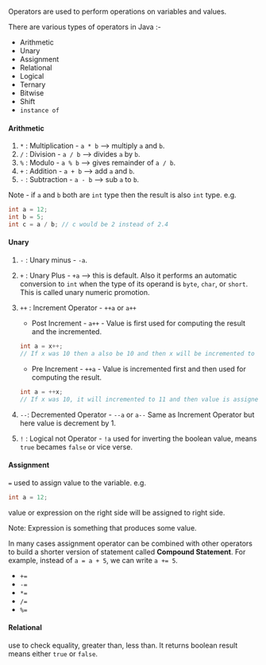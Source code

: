 Operators are used to perform operations on variables and values.

There are various types of operators in Java :- 
- Arithmetic
- Unary
- Assignment
- Relational
- Logical
- Ternary
- Bitwise
- Shift
- `instance of `

#### Arithmetic
1. `*` : Multiplication - `a * b` --> multiply `a` and `b`.
2. `/` : Division - `a / b` --> divides `a` by `b`.
3. `%` : Modulo - `a % b` --> gives remainder of `a / b`.
4. `+` : Addition - `a + b` --> add `a` and `b`.
5. `-` : Subtraction - `a - b` --> sub `a` to `b`.

Note - if `a` and `b` both are `int` type then the result is also `int` type. e.g.
```java
int a = 12;
int b = 5;
int c = a / b; // c would be 2 instead of 2.4
```

#### Unary
1. `-` : Unary minus - `-a`.

2. `+` : Unary Plus - `+a` --> this is default.
	Also it performs an automatic conversion to `int` when the type of its operand is `byte`, `char`, or `short`. This is called unary numeric promotion.
3. `++` : Increment Operator - `++a` or `a++`
	- Post Increment - `a++` - Value is first used for computing the result  and the incremented.
	```java
	int a = x++;
	// If x was 10 then a also be 10 and then x will be incremented to 11
	```
	- Pre Increment - `++a` - Value is incremented first and then used for computing the result.
	```java
	int a = ++x;
	// If x was 10, it will incremented to 11 and then value is assigned to a.
	```
4. `--`: Decremented Operator - `--a` or `a--`
	Same as Increment Operator but here value is decrement by 1.
5. `!` : Logical not Operator - `!a`
	used for inverting the boolean value, means `true` becames `false` or vice verse.

#### Assignment
`=` used to assign value to the variable. e.g.
```java
int a = 12;
```

value or expression on the right side will be assigned to right side.

Note: Expression is something that produces some value.

In many cases assignment operator can be combined with other operators to build a shorter version of statement called **Compound Statement**. For example, instead of `a = a + 5`, we can write `a += 5`.

- `+=` 
- `-=`
- `*=`
- `/=`
- `%=`

#### Relational

use to check equality, greater than, less than. It returns boolean result means either `true` or `false`.

